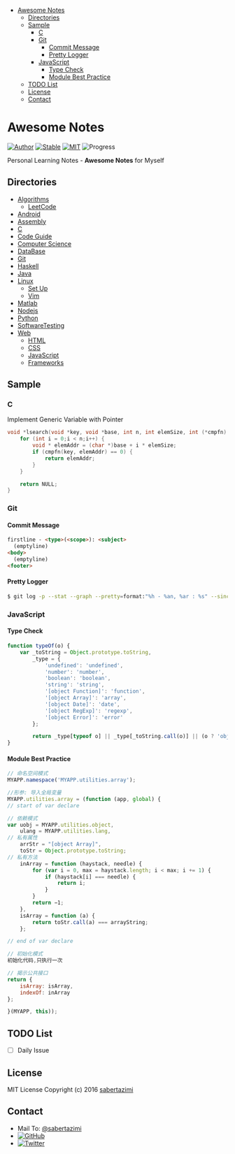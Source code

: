 * [Awesome Notes](#awesome-notes)
	* [Directories](#directories)
	* [Sample](#sample)
		* [C](#c)
		* [Git](#git)
			* [Commit Message](#commit-message)
			* [Pretty Logger](#pretty-logger)
		* [JavaScript](#javascript)
			* [Type Check](#type-check)
			* [Module Best Practice](#module-best-practice)
	* [TODO List](#todo-list)
	* [License](#license)
	* [Contact](#contact)

# Awesome Notes

[![Author](https://img.shields.io/badge/author-sabertazimi-lightgrey.svg)](https://github.com/sabertazimi)
[![Stable](https://img.shields.io/badge/stability-stable-brightgreen.svg)](https://github.com/sabertazimi/Awesome-Notes)
[![MIT](https://img.shields.io/badge/license-mit-brightgreen.svg)](https://raw.githubusercontent.com/sabertazimi/Awesome-Notes/master/LICENSE)
![Progress](http://progressed.io/bar/24?title=learning)

Personal Learning Notes - **Awesome Notes** for Myself

## Directories

- [Algorithms](https://github.com/sabertazimi/Awesome-Notes/tree/master/algorithms)
  - [LeetCode](https://github.com/sabertazimi/Awesome-Notes/tree/master/algorithms/LeetCode-OJ)
- [Android](https://github.com/sabertazimi/Awesome-Notes/tree/master/android)
- [Assembly](https://github.com/sabertazimi/Awesome-Notes/tree/master/assembly)
- [C](https://github.com/sabertazimi/Awesome-Notes/tree/master/c)
- [Code Guide](https://github.com/sabertazimi/Awesome-Notes/tree/master/codeGuide)
- [Computer Science](https://github.com/sabertazimi/Awesome-Notes/tree/master/computerScience)
- [DataBase](https://github.com/sabertazimi/Awesome-Notes/tree/master/dataBase)
- [Git](https://github.com/sabertazimi/Awesome-Notes/tree/master/git)
- [Haskell](https://github.com/sabertazimi/Awesome-Notes/tree/master/haskell)
- [Java](https://github.com/sabertazimi/Awesome-Notes/tree/master/java)
- [Linux](https://github.com/sabertazimi/Awesome-Notes/tree/master/linux)
  - [Set Up](https://github.com/sabertazimi/Awesome-Notes/tree/master/linux/setUp)
  - [Vim](https://github.com/sabertazimi/Awesome-Notes/tree/master/linux/vim)
- [Matlab](https://github.com/sabertazimi/Awesome-Notes/tree/master/matlab)
- [Nodejs](https://github.com/sabertazimi/Awesome-Notes/tree/master/nodejs)
- [Python](https://github.com/sabertazimi/Awesome-Notes/tree/master/python)
- [SoftwareTesting](https://github.com/sabertazimi/Awesome-Notes/tree/master/softwareTesting)
- [Web](https://github.com/sabertazimi/Awesome-Notes/tree/master/web)
  - [HTML](https://github.com/sabertazimi/Awesome-Notes/tree/master/Web/HTML)
  - [CSS](https://github.com/sabertazimi/Awesome-Notes/tree/master/Web/CSS)
  - [JavaScript](https://github.com/sabertazimi/Awesome-Notes/tree/master/Web/JavaScript)
  - [Frameworks](https://github.com/sabertazimi/Awesome-Notes/tree/master/Web/Frameworks)

## Sample

### C

Implement Generic Variable with Pointer

```c
void *lsearch(void *key, void *base, int n, int elemSize, int (*cmpfn)(void *, void *)) {
    for (int i = 0;i < n;i++) {
        void * elemAddr = (char *)base + i * elemSize;
        if (cmpfn(key, elemAddr) == 0) {
            return elemAddr;
        }
    }

    return NULL;
}
```

### Git

#### Commit Message

```html
firstline - <type>(<scope>): <subject>
  (emptyline)
<body>
  (emptyline)
<footer>
```

#### Pretty Logger

```bash
$ git log -p --stat --graph --pretty=format:"%h - %an, %ar : %s" --since=2.weeks path_name
```

### JavaScript

#### Type Check

```js
function typeOf(o) {
    var _toString = Object.prototype.toString,
        _type = {
            'undefined': 'undefined',
            'number': 'number',
            'boolean': 'boolean',
            'string': 'string',
            '[object Function]': 'function',
            '[object Array]': 'array',
            '[object Date]': 'date',
            '[object RegExp]': 'regexp',
            '[object Error]': 'error'
        };

        return _type[typeof o] || _type[_toString.call(o)] || (o ? 'object' : 'null');
}
```

#### Module Best Practice

```js
// 命名空间模式
MYAPP.namespace('MYAPP.utilities.array');

//形参: 导入全局变量
MYAPP.utilities.array = (function (app, global) {
// start of var declare

// 依赖模式
var uobj = MYAPP.utilities.object,
    ulang = MYAPP.utilities.lang,
// 私有属性
    arrStr = "[object Array]",
    toStr = Object.prototype.toString;
// 私有方法
    inArray = function (haystack, needle) {
        for (var i = 0, max = haystack.length; i < max; i += 1) {
            if (haystack[i] === needle) {
                return i;
            }
        }
        return −1;
    },
    isArray = function (a) {
        return toStr.call(a) === arrayString;
    };

// end of var declare

// 初始化模式
初始化代码,只执行一次

// 揭示公共接口
return {
    isArray: isArray,
    indexOf: inArray
};

}(MYAPP, this));
```

## TODO List

- [ ] Daily Issue

## License

MIT License Copyright (c) 2016 [sabertazimi](https://github.com/sabertazimi)

## Contact

-   Mail To: [@sabertazimi](sabertazimi@gmail.com)
-   [![GitHub](https://img.shields.io/badge/contact-github-000000.svg?style=flat-square)](https://github.com/sabertazimi)
-   [![Twitter](https://img.shields.io/badge/contact-twitter-blue.svg?style=flat-square)](https://twitter.com/sabertazimi)
